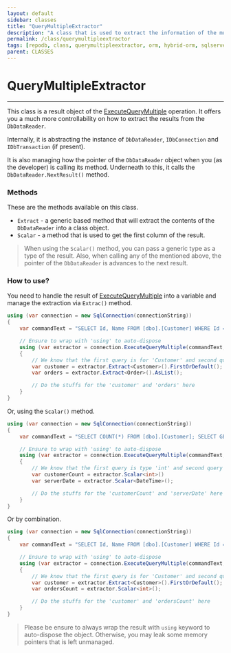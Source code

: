 ```yaml
---
layout: default
sidebar: classes
title: "QueryMultipleExtractor"
description: "A class that is used to extract the information of the multiple resultsets returned by the ExecuteQueryMultiple operation."
permalink: /class/querymultipleextractor
tags: [repodb, class, querymultipleextractor, orm, hybrid-orm, sqlserver, sqlite, mysql, postgresql]
parent: CLASSES
---
```


# QueryMultipleExtractor

---

This class is a result object of the [ExecuteQueryMultiple](/operation/executequerymultiple) operation. It offers you a much more controllability on how to extract the results from the `DbDataReader`.

Internally, it is abstracting the instance of `DbDataReader`, `IDbConnection` and `IDbTransaction` (if present).

It is also managing how the pointer of the `DbDataReader` object when you (as the developer) is calling its method. Underneath to this, it calls the `DbDataReader.NextResult()` method.

### Methods

These are the methods available on this class.

- `Extract` - a generic based method that will extract the contents of the `DbDataReader` into a class object.
- `Scalar` - a method that is used to get the first column of the result.

> When using the `Scalar()` method, you can pass a generic type as a type of the result. Also, when calling any of the mentioned above, the pointer of the `DbDataReader` is advances to the next result.

### How to use?

You need to handle the result of [ExecuteQueryMultiple](/operation/executequerymultiple) into a variable and manage the extraction via `Extrac()` method.

```csharp
using (var connection = new SqlConnection(connectionString))
{
    var commandText = "SELECT Id, Name FROM [dbo].[Customer] WHERE Id = @CustomerId; SELECT * FROM [dbo].[Order] WHERE CustomerId = @CustomerId;";

    // Ensure to wrap with 'using' to auto-dispose
    using (var extractor = connection.ExecuteQueryMultiple(commandText, new { CustomerId = 10045 }))
    {
        // We know that the first query is for 'Customer' and second query is for 'Order'
        var customer = extractor.Extract<Customer>().FirstOrDefault();
        var orders = extractor.Extract<Order>().AsList();

        // Do the stuffs for the 'customer' and 'orders' here
    }
}
```

Or, using the `Scalar()` method.


```csharp
using (var connection = new SqlConnection(connectionString))
{
    var commandText = "SELECT COUNT(*) FROM [dbo].[Customer]; SELECT GETUTCDATE();";

    // Ensure to wrap with 'using' to auto-dispose
    using (var extractor = connection.ExecuteQueryMultiple(commandText, new { CustomerId = 10045 }))
    {
        // We know that the first query is type 'int' and second query is type 'DateTime'
        var customerCount = extractor.Scalar<int>()
        var serverDate = extractor.Scalar<DateTime>();

        // Do the stuffs for the 'customerCount' and 'serverDate' here
    }
}
```

Or by combination.


```csharp
using (var connection = new SqlConnection(connectionString))
{
    var commandText = "SELECT Id, Name FROM [dbo].[Customer] WHERE Id = @CustomerId; SELECT COUNT(*) FROM [dbo].[Order] WHERE CustomerId = @CustomerId;";

    // Ensure to wrap with 'using' to auto-dispose
    using (var extractor = connection.ExecuteQueryMultiple(commandText, new { CustomerId = 10045 }))
    {
        // We know that the first query is for 'Customer' and second query is type 'int'
        var customer = extractor.Extract<Customer>().FirstOrDefault();
        var ordersCount = extractor.Scalar<int>();

        // Do the stuffs for the 'customer' and 'ordersCount' here
    }
}
```

> Please be ensure to always wrap the result with `using` keyword to auto-dispose the object. Otherwise, you may leak some memory pointers that is left unmanaged.